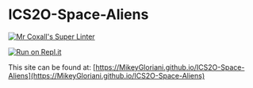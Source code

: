 # ICS2O-Space-Aliens

[![Mr Coxall's Super Linter](https://github.com/MikeyGloriani/ICS2O-Space-Aliens/workflows/Mr%20Coxall's%20Super%20Linter/badge.svg)](https://github.com/MikeyGloriani/ICS2O-Space-Aliens/actions/)

[![Run on Repl.it](https://repl.it/badge/github/MikeyGloriani/ICS2O-Space-Aliens)](https://repl.it/github/MikeyGloriani/ICS2O-Space-Aliens)

This site can be found at: [https://MikeyGloriani.github.io/ICS2O-Space-Aliens](https://MikeyGloriani.github.io/ICS2O-Space-Aliens)